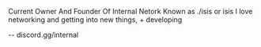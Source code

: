 Current Owner And Founder Of Internal Netork Known as ./isis or isis
I love networking and getting into new things, + developing 

-- discord.gg/internal
